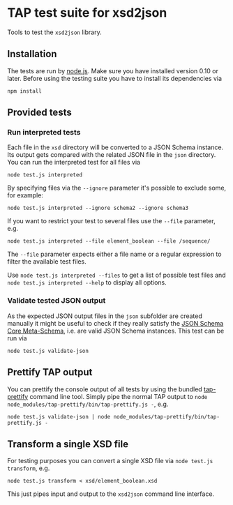 # TAP test suite for xsd2json

Tools to test the `xsd2json` library.

## Installation

The tests are run by [node.js](http://nodejs.org/). Make sure you have installed version 0.10 or later. Before using the testing suite you have to install its dependencies via

	npm install

## Provided tests

### Run interpreted tests

Each file in the `xsd` directory will be converted to a JSON Schema instance. Its output gets compared with the related JSON file in the `json` directory. You can run the interpreted test for all files via

	node test.js interpreted

By specifying files via the `--ignore` parameter it's possible to exclude some, for example:

	node test.js interpreted --ignore schema2 --ignore schema3

If you want to restrict your test to several files use the `--file` parameter, e.g.

	node test.js interpreted --file element_boolean --file /sequence/

The `--file` parameter expects either a file name or a regular expression to filter the available test files.

Use `node test.js interpreted --files` to get a list of possible test files and `node test.js interpreted --help` to display all options.

### Validate tested JSON output

As the expected JSON output files in the `json` subfolder are created manually it might be useful to check if they really satisfy the [JSON Schema Core Meta-Schema](http://json-schema.org/schema), i.e. are valid JSON Schema instances. This test can be run via

	node test.js validate-json

## Prettify TAP output

You can prettify the console output of all tests by using the bundled [tap-prettify](https://npmjs.org/package/tap-prettify) command line tool. Simply pipe the normal TAP output to `node node_modules/tap-prettify/bin/tap-prettify.js -`, e.g.

	node test.js validate-json | node node_modules/tap-prettify/bin/tap-prettify.js -

## Transform a single XSD file

For testing purposes you can convert a single XSD file via `node test.js transform`, e.g.

	node test.js transform < xsd/element_boolean.xsd

This just pipes input and output to the `xsd2json` command line interface.